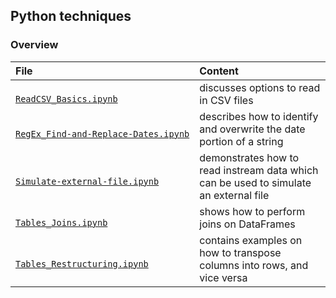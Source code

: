 ## Python techniques

### Overview

<table>

<thead>
<tr>
<th align="left">File</th>
<th align="left">Content</th>
</tr>
</thead>

<tbody>

<!-- ReadCSV_Basics.ipynb -->
<tr>

<td align="left">
<code><a target="_blank" rel="noopener noreferrer" href="https://github.com/j-honnacker/data-mgmt-Python/blob/master/Python-techniques/ReadCSV_Basics.ipynb">
ReadCSV_Basics.ipynb
</a></code>
</td>

<td align="left">
discusses options to read in CSV files
</td>
</tr>


<!-- RegEx_Find-and-Replace-Dates.ipynb -->
<tr>

<td align="left">
<code><a target="_blank" rel="noopener noreferrer" href="https://github.com/j-honnacker/data-mgmt-Python/blob/master/Python-techniques/RegEx_Find-and-Replace-Dates.ipynb">
RegEx_Find&#8209;and&#8209;Replace&#8209;Dates.ipynb
</a></code>
</td>

<td align="left">
describes how to identify and overwrite the date portion of a string
</td>
</tr>


<!-- Simulate-external-file.ipynb --> 
<tr>

<td align="left">
<code><a target="_blank" rel="noopener noreferrer" href="https://github.com/j-honnacker/data-mgmt-Python/blob/master/Python-techniques/Simulate-external-file.ipynb">
Simulate&#8209;external&#8209;file.ipynb
</a></code>
</td>

<td align="left">
demonstrates how to read instream data which can be used to simulate an external file
</td>

</tr>


<!-- Tables-Joins.ipynb --> 
<tr>

<td align="left">
<code><a target="_blank" rel="noopener noreferrer" href="https://github.com/j-honnacker/data-mgmt-Python/blob/master/Python-techniques/Tables_Joins.ipynb">
Tables_Joins.ipynb
</a></code>
</td>

<td align="left">
shows how to perform joins on DataFrames
</td>

</tr>


<!-- Tables-Restructuring.ipynb --> 
<tr>

<td align="left">
<code><a target="_blank" rel="noopener noreferrer" href="https://github.com/j-honnacker/data-mgmt-Python/blob/master/Python-techniques/Tables_Restructuring.ipynb">
Tables_Restructuring.ipynb
</a></code>
</td>

<td align="left">
contains examples on how to transpose columns into rows, and vice versa
</td>

</tr>

</tbody>

</table>
